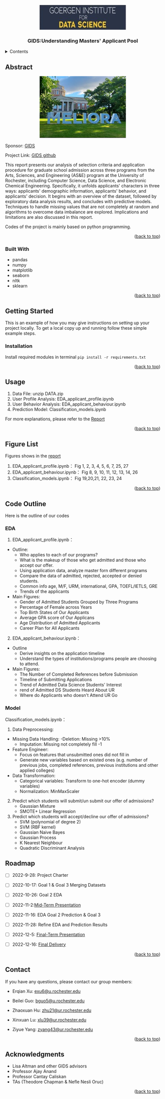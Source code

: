 <!-- PROJECT LOGO -->
<div align="center">
  <a href="https://github.com/github_username/repo_name">
    <img src="images/gids.jpeg" alt="Logo" width="280" height="80">
  </a>

<h3 align="center">GIDS:Understanding Masters' Applicant Pool</h3>

  
</div>



<!-- TABLE OF CONTENTS -->
<details>
  <summary>Contents</summary>
  <ol>
    <li>
      <a href="#about-the-project">Abstract</a>
      <ul>
        <li><a href="#built-with">Built With</a></li>
      </ul>
    </li>
    <li>
      <a href="#getting-started">Getting Started</a>
      <ul>
        <li><a href="#prerequisites">Prerequisites</a></li>
        <li><a href="#installation">Installation</a></li>
      </ul>
    </li>
    <li><a href="#usage">Usage</a></li>
    <li><a href="#figure-list">Figure List</a></li>
    <li><a href="#code-outline">Code Outline</a></li>
    <li><a href="#roadmap">Roadmap</a></li>
    <li><a href="#contact">Contact</a></li>
    <li><a href="#acknowledgments">Acknowledgments</a></li>
  </ol>
</details>



<!-- ABOUT THE PROJECT -->
## Abstract

<div align="center">
  <a href="https://github.com/github_username/repo_name">
    <img src="images/gids2.jpg"  width="280" height="200">
  </a>
 
</div>

Sponsor: [GIDS](https://www.sas.rochester.edu/dsc/)

Project Link: [GIDS github](https://github.com/Egret-Lu/GIDS)

This report presents our analysis of selection criteria and application procedure for graduate school admission across three programs from the Arts, Sciences, and Engineering (AS&E) program at the University of Rochester, including Computer Science, Data Science, and Electronic Chemical Engineering. Specifically, it unfolds applicants' characters in three ways: applicants' demographic information, applicants' behavior, and applicants' decision. It begins with an overview of the dataset, followed by exploratory data analysis results, and concludes with predictive models. Techniques to handle missing values that are not completely at random and algorithms to overcome data imbalance are explored. Implications and limitations are also discussed in this report. 

Codes of the project is mainly based on python programming. 

<p align="right">(<a href="#readme-top">back to top</a>)</p>



### Built With
* pandas
* numpy
* matplotlib
* seaborn
* nltk
* sklearn
<p align="right">(<a href="#readme-top">back to top</a>)</p>


<!-- GETTING STARTED -->
## Getting Started

This is an example of how you may give instructions on setting up your project locally.
To get a local copy up and running follow these simple example steps.

<!-- Install modules -->
### Installation

Install required modules in terminal ```pip install -r requirements.txt```


<p align="right">(<a href="#readme-top">back to top</a>)</p>



<!-- USAGE EXAMPLES -->
## Usage

1. Data File: unzip DATA.zip
2. User Profile Analysis: EDA_applicant_profile.ipynb
3. User Behavior Analysis: EDA_applicant_behaviour.ipynb
4. Prediction Model: Classification_models.ipynb

For more explanations, please refer to the [Report](https://www.overleaf.com/read/bqbxfrycbmhf)

<p align="right">(<a href="#readme-top">back to top</a>)</p>

<!-- Figure -->
## Figure List

Figures shows in the [report](https://www.overleaf.com/read/bqbxfrycbmhf)

1. EDA_applicant_profile.ipynb： Fig 1, 2, 3, 4, 5, 6, 7, 25, 27
2. EDA_applicant_behaviour.ipynb： Fig 8, 9, 10, 11, 12, 13, 14, 26
3. Classification_models.ipynb： Fig 19,20,21, 22, 23, 24

<p align="right">(<a href="#readme-top">back to top</a>)</p>

<!-- outline -->
## Code Outline

Here is the outline of our codes

### EDA

1. EDA_applicant_profile.ipynb： 
  - Outline:
    - Who applies to each of our programs? 
    - What is the makeup of those who get admitted and those who accept our offer.
    - Using application data, analyze master forn different programs
    - Compare the data of admitted, rejected, accepted or denied students.
    - Common info age, M/F, URM, international, GPA, TOEFL/IETLS, GRE
    - Trends of the applicants
  - Main Figures:
      - Gender of Admitted Students Grouped by Three Programs
      - Percentage of Female across Years
      - Top Birth States of Our Applicants
      - Average GPA score of Our Applicans
      - Age Distribution of Admitted Applicants
      - Career Plan for All Applicants
    
2. EDA_applicant_behaviour.ipynb： 
  - Outline
    - Derive insights on the application timeline
    - Understand the types of institutions/programs people are choosing to attend.
  - Main Figures:
      - The Number of Completed References before Submission
      - Timeline of Submitting Applications
      - Trend of Admitted Data Science Students' Interest
      - rend of Admitted DS Students Heard About UR 
      - Where do Applicants who doesn't Attend UR Go
    
### Model 

Classification_models.ipynb： 

1. Data Preprocessing:
  - Missing Data Handling: 
      -Deletion: Missing >10% 
      - Imputation: Missing not completely fill -1
  - Feature Engineer:
    - Focus on features that unsubmitted ones did not fill in 
    - Generate new variables based on existed ones (e.g. number of previous jobs, completed references, previous institutions and other applied colleges)                     
  - Data Transformation:
    - Categorical variables: Transform to one-hot encoder (dummy variables)
    - Normalization: MinMaxScaler      

2. Predict which students will submit/un submit our offer of admissions?
    - Gaussian Mixture
    - SMOTE+ Linear Regression
3. Predict which students will accept/decline our offer of admissions?
    - SVM (polynomial of degree 2) 
    - SVM (RBF kernel)
    - Gaussian Naive Bayes
    - Gaussian Process
    - K Nearest Neighbour
    - Quadratic Discriminant Analysis


<!-- ROADMAP -->
## Roadmap

- [ ] 2022-9-28: Project Charter
- [ ] 2022-10-17: Goal 1 & Goal 3 Merging Datasets
- [ ] 2022-10-26: Goal 2 EDA
- [ ] 2022-11-2:[Mid-Term Presentation](https://docs.google.com/presentation/d/1Yqd0spkCZES3Iia8LSHgBdiUbmiSxVwrGWw0FAfmaII/edit?usp=sharing)
- [ ] 2022-11-16: EDA Goal 2 Prediction & Goal 3
- [ ] 2022-11-28: Refine EDA and Prediction Results
- [ ] 2022-12-5: [Final-Term Presentation](https://docs.google.com/presentation/d/1fAGY39dlRlgnB0LcdUKl_IA3Eaj7grqB/edit?usp=sharing&ouid=103328889489861986880&rtpof=true&sd=true)
- [ ] 2022-12-16: [Final Delivery](https://docs.google.com/presentation/d/1fAGY39dlRlgnB0LcdUKl_IA3Eaj7grqB/edit?usp=sharing&ouid=103328889489861986880&rtpof=true&sd=true)




<p align="right">(<a href="#readme-top">back to top</a>)</p>




<!-- CONTACT -->
## Contact
If you have any questions, please contact our group members:

- Erqian Xu: exu6@u.rochester.edu

- Beilei Guo: bguo5@u.rochester.edu

- Zhaoxuan Hu: zhu21@ur.rochester.edu

- Xinxuan Lu: xlu39@ur.rochester.edu

- Ziyue Yang: zyang43@ur.rochester.edu


<p align="right">(<a href="#readme-top">back to top</a>)</p>


<!-- ACKNOWLEDGMENTS -->
## Acknowledgments

* Lisa Altman and other GIDS advisors
* Professor Ajay Anand
* Professor Cantay Caliskan
* TAs (Theodore Chapman & Nefle Nesli Oruc)

<p align="right">(<a href="#readme-top">back to top</a>)</p>



<!-- MARKDOWN LINKS & IMAGES -->
<!-- https://www.markdownguide.org/basic-syntax/#reference-style-links -->
[contributors-shield]: https://img.shields.io/github/contributors/github_username/repo_name.svg?style=for-the-badge
[contributors-url]: https://github.com/github_username/repo_name/graphs/contributors
[forks-shield]: https://img.shields.io/github/forks/github_username/repo_name.svg?style=for-the-badge
[forks-url]: https://github.com/github_username/repo_name/network/members
[stars-shield]: https://img.shields.io/github/stars/github_username/repo_name.svg?style=for-the-badge
[stars-url]: https://github.com/github_username/repo_name/stargazers
[issues-shield]: https://img.shields.io/github/issues/github_username/repo_name.svg?style=for-the-badge
[issues-url]: https://github.com/github_username/repo_name/issues
[license-shield]: https://img.shields.io/github/license/github_username/repo_name.svg?style=for-the-badge
[license-url]: https://github.com/github_username/repo_name/blob/master/LICENSE.txt
[linkedin-shield]: https://img.shields.io/badge/-LinkedIn-black.svg?style=for-the-badge&logo=linkedin&colorB=555
[linkedin-url]: https://linkedin.com/in/linkedin_username
[product-screenshot]: images/screenshot.png
[Next.js]: https://img.shields.io/badge/next.js-000000?style=for-the-badge&logo=nextdotjs&logoColor=white
[Next-url]: https://nextjs.org/
[React.js]: https://img.shields.io/badge/React-20232A?style=for-the-badge&logo=react&logoColor=61DAFB
[React-url]: https://reactjs.org/
[Vue.js]: https://img.shields.io/badge/Vue.js-35495E?style=for-the-badge&logo=vuedotjs&logoColor=4FC08D
[Vue-url]: https://vuejs.org/
[Angular.io]: https://img.shields.io/badge/Angular-DD0031?style=for-the-badge&logo=angular&logoColor=white
[Angular-url]: https://angular.io/
[Svelte.dev]: https://img.shields.io/badge/Svelte-4A4A55?style=for-the-badge&logo=svelte&logoColor=FF3E00
[Svelte-url]: https://svelte.dev/
[Laravel.com]: https://img.shields.io/badge/Laravel-FF2D20?style=for-the-badge&logo=laravel&logoColor=white
[Laravel-url]: https://laravel.com
[Bootstrap.com]: https://img.shields.io/badge/Bootstrap-563D7C?style=for-the-badge&logo=bootstrap&logoColor=white
[Bootstrap-url]: https://getbootstrap.com
[JQuery.com]: https://img.shields.io/badge/jQuery-0769AD?style=for-the-badge&logo=jquery&logoColor=white
[JQuery-url]: https://jquery.com 
